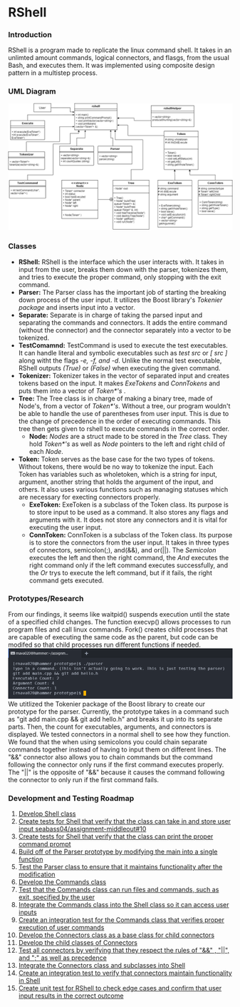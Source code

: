 # RShell


### Introduction <br />
RShell is a program made to replicate the linux command shell. It takes in an unlimted amount commands, logical connectors, and flasgs, from the usual Bash, and executes them. 
It was implemented using composite design pattern in a multistep process.


### UML Diagram  
![Alt text](/images/UML_Hw4.png?raw=true "Image of our UML diagram")<br />
### Classes
* **RShell:** RShell is the interface which the user interacts with. It takes in input
from the user, breaks them down with the parser, tokenizes them, and tries to execute
the proper command, only stopping with the exit command.
* **Parser:** The Parser class has the important job of starting the breaking down
process of the user input. It
utilizes the Boost library's *Tokenier package* and inserts input into a vector.
* **Separate:** Separate is in charge of taking the parsed input and separating the
commands and connectors. It adds
the entire command
(without the connector) and the connector separately into a vector to be tokenized.
* **TestComamnd:** TestCommand is used to execute the test executables. It can handle literal and
symbolic executables such as *test src* or *[ src ]* along witht the flags *-e, -f, and -d*. Unlike the normal test
executable, RShell outputs *(True)* or *(False)* when executing the given command.
* **Tokenizer:** Tokenizer takes in the vector of separated input and creates tokens
based on the input. It makes
*ExeTokens* and *ConnTokens* and puts them into a vector of *Token\*'s* .
* **Tree:** The Tree class is in charge of making a binary tree, made of Node's, from a vector of *Token\*'s*. Without a tree, our program wouldn't be able to handle the use of parentheses from user input. This is due to the change of precedence in the order of executing commands. This tree then gets given to rshell to execute commands in the correct order.
  * **Node:** *Nodes* are a struct made to be stored in the *Tree* class. They hold *Token\*'s* as well as *Node* pointers to the left and right child of each *Node*.
* **Token:** Token serves as the base case for the two types of tokens. Without tokens,
there would be no way to tokenize the input. Each Token has variables such as
wholetoken, which is a string for
input, argument, another string that
holds the argument of the input, and others. It also uses various functions such as
managing statuses which are
necessary for
execting connectors properly.
  * **ExeToken:** ExeToken is a subclass of the Token class. Its purpose is to store
                 input to be used as a command. It also stores any flags and arguments with it.
                 It does not store any connectors and it is vital for executing the user input.
  * **ConnToken:** ConnToken is a subclass of the Token class. Its purpose is to store the connectors from the user
  input.
                   It takes in three types of connectors, semicolon(;), and(&&), and or(||). The *Semicolon*
                   executes the left and then the right command, the *And* executes the right command
                    only if the left command executes successfully, and the *Or* trys to execute the left command,
                    but if it
                   fails, the right command gets executed.



### Prototypes/Research
From our findings, it seems like waitpid() suspends execution until the state of a specified child changes. The
function execvp() allows
processes to run program files and call linux commands. Fork() creates child processes that are capable of executing
the same code as the parent, but code can be modifed so that
child processes run different functions if needed.
![Alt text](/images/parser_demo.png?raw=true "Image of Parser Demo")<br />
We utitlized the Tokenier package of the Boost library to create our prototype for the parser. Currently, the
prototype takes in a command such as "git add main.cpp && git add hello.h" and breaks it up into its separate parts.
Then, the count for executables, arguments, and
connectors is displayed. We tested connectors in a normal shell to see how they function. We found that the when
using semicolons you could chain separate commands together
instead of having to input them on different lines. The "&&" connector also allows you to chain commands but the
command following the connector only runs if the first command
executes properly. The "||" is the opposite of "&&" because it causes the command following the connector to only
run if the first command fails.
### Development and Testing Roadmap
1. [Develop Shell class](https://github.com/cs100/assignment-middleout/issues/1)
2. [Create tests for Shell that verify that the class can take in and store user input seabass04/assignment-middleout#10](https://github.com/cs100/assignment-middleout/issues/2)
3. [Create tests for Shell that verify that the class can print the proper command prompt](https://github.com/cs100/assignment-middleout/issues/3)
4. [Build off of the Parser prototype by modifying the main into a single function](https://github.com/cs100/assignment-middleout/issues/4)
5. [Test the Parser class to ensure that it maintains functionality after the modification](https://github.com/cs100/assignment-middleout/issues/5)
6. [Develop the Commands class](https://github.com/cs100/assignment-middleout/issues/6)
7. [Test that the Commands class can run files and commands, such as exit, specified by the user](https://github.com/cs100/assignment-middleout/issues/7)
8. [Integrate the Commands class into the Shell class so it can access user inputs](https://github.com/cs100/assignment-middleout/issues/8)
9. [Create an integration test for the Commands class that verifies proper execution of user commands](https://github.com/cs100/assignment-middleout/issues/9)
10. [Develop the Connectors class as a base class for child connectors](https://github.com/cs100/assignment-middleout/issues/10)
11. [Develop the child classes of Connectors](https://github.com/cs100/assignment-middleout/issues/11)
12. [Test all connectors by verifying that they respect the rules of "&&" , "||", and  ";" as well as precedence](https://github.com/cs100/assignment-middleout/issues/12)
13. [Integrate the Connectors class and subclasses into Shell](https://github.com/cs100/assignment-middleout/issues/13)
14. [Create an integration test to verify that connectors maintain functionality in Shell](https://github.com/cs100/assignment-middleout/issues/14)
15. [Create unit test for RShell to check edge cases and confirm that user input results in the correct outcome](https://github.com/cs100/assignment-middleout/issues/15)
